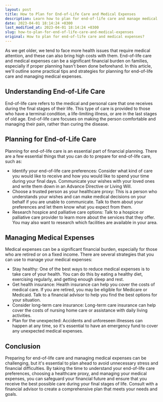 ```yaml
---
layout: post
title: How to Plan for End-of-Life Care and Medical Expenses
description: Learn how to plan for end-of-life care and manage medical expenses with these useful tips and strategies on healthcare and personal finance.
date: 2023-04-01 18:14:24 +0300
last_modified_at: 2023-04-01 18:14:24 +0300
slug: how-to-plan-for-end-of-life-care-and-medical-expenses
original: How to plan for end-of-life care and medical expenses?
---
```

As we get older, we tend to face more health issues that require medical attention, and these can also bring high costs with them. End-of-life care and medical expenses can be a significant financial burden on families, especially if proper planning hasn't been done beforehand. In this article, we'll outline some practical tips and strategies for planning for end-of-life care and managing medical expenses.

## Understanding End-of-Life Care

End-of-life care refers to the medical and personal care that one receives during the final stages of their life. This type of care is provided to those who have a terminal condition, a life-limiting illness, or are in the last stages of old age. End-of-life care focuses on making the person comfortable and managing their pain, rather than curing the disease.

## Planning for End-of-Life Care

Planning for end-of-life care is an essential part of financial planning. There are a few essential things that you can do to prepare for end-of-life care, such as:

- Identify your end-of-life care preferences: Consider what kind of care you would like to receive and how you would like to spend your time during your final days. Communicate your wishes with your loved ones and write them down in an Advance Directive or Living Will.
- Choose a trusted person as your healthcare proxy: This is a person who understands your wishes and can make medical decisions on your behalf if you are unable to communicate. Talk to them about your preferences and let them know what you expect from them.
- Research hospice and palliative care options: Talk to a hospice or palliative care provider to learn more about the services that they offer. You may also want to research which facilities are available in your area.

## Managing Medical Expenses

Medical expenses can be a significant financial burden, especially for those who are retired or on a fixed income. There are several strategies that you can use to manage your medical expenses:

- Stay healthy: One of the best ways to reduce medical expenses is to take care of your health. You can do this by eating a healthy diet, exercising regularly, and getting enough sleep and rest.
- Get health insurance: Health insurance can help you cover the costs of medical care. If you are retired, you may be eligible for Medicare or Medicaid. Talk to a financial advisor to help you find the best options for your situation.
- Consider long-term care insurance: Long-term care insurance can help cover the costs of nursing home care or assistance with daily living activities.
- Plan for the unexpected: Accidents and unforeseen illnesses can happen at any time, so it's essential to have an emergency fund to cover any unexpected medical expenses.

## Conclusion

Preparing for end-of-life care and managing medical expenses can be challenging, but it's essential to plan ahead to avoid unnecessary stress and financial difficulties. By taking the time to understand your end-of-life care preferences, choosing a healthcare proxy, and managing your medical expenses, you can safeguard your financial future and ensure that you receive the best possible care during your final stages of life. Consult with a financial advisor to create a comprehensive plan that meets your needs and goals.